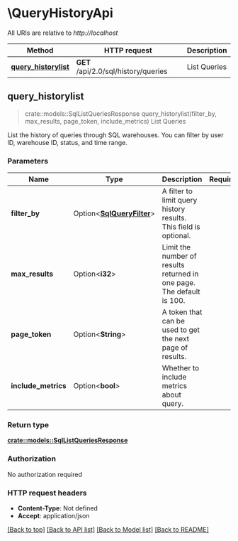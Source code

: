 # \QueryHistoryApi

All URIs are relative to *http://localhost*

Method | HTTP request | Description
------------- | ------------- | -------------
[**query_historylist**](QueryHistoryApi.md#query_historylist) | **GET** /api/2.0/sql/history/queries | List Queries



## query_historylist

> crate::models::SqlListQueriesResponse query_historylist(filter_by, max_results, page_token, include_metrics)
List Queries

List the history of queries through SQL warehouses.  You can filter by user ID, warehouse ID, status, and time range. 

### Parameters


Name | Type | Description  | Required | Notes
------------- | ------------- | ------------- | ------------- | -------------
**filter_by** | Option<[**SqlQueryFilter**](.md)> | A filter to limit query history results. This field is optional. |  |
**max_results** | Option<**i32**> | Limit the number of results returned in one page. The default is 100. |  |
**page_token** | Option<**String**> | A token that can be used to get the next page of results. |  |
**include_metrics** | Option<**bool**> | Whether to include metrics about query. |  |

### Return type

[**crate::models::SqlListQueriesResponse**](SqlListQueriesResponse.md)

### Authorization

No authorization required

### HTTP request headers

- **Content-Type**: Not defined
- **Accept**: application/json

[[Back to top]](#) [[Back to API list]](../README.md#documentation-for-api-endpoints) [[Back to Model list]](../README.md#documentation-for-models) [[Back to README]](../README.md)

